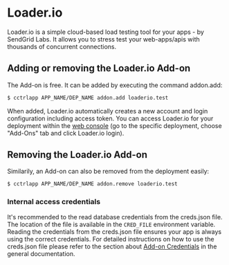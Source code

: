 # Loader.io

Loader.io is a simple cloud-based load testing tool for your apps - by SendGrid
Labs. It allows you to stress test your web-apps/apis with thousands of
concurrent connections.

## Adding or removing the Loader.io Add-on

The Add-on is free. It can be added by executing the command addon.add:
~~~bash
$ cctrlapp APP_NAME/DEP_NAME addon.add loaderio.test
~~~

When added, Loader.io automatically creates a new account and login
configuration including access token. You can access Loader.io for your
deployment within the [web console](https://console.cloudcontrolled.com) (go to
the specific deployment, choose "Add-Ons" tab and click Loader.io login).

## Removing the Loader.io Add-on

Similarily, an Add-on can also be removed from the deployment easily:
~~~bash
$ cctrlapp APP_NAME/DEP_NAME addon.remove loaderio.test
~~~

### Internal access credentials

It's recommended to the read database credentials from the creds.json file. The
location of the file is available in the `CRED_FILE` environment variable.
Reading the credentials from the creds.json file ensures your app is always
using the correct credentials. For detailed instructions on how to use the
creds.json file please refer to the section about
[Add-on Credentials](https://www.cloudcontrol.com/dev-center/Platform%20Documentation#add-ons)
in the general documentation.
